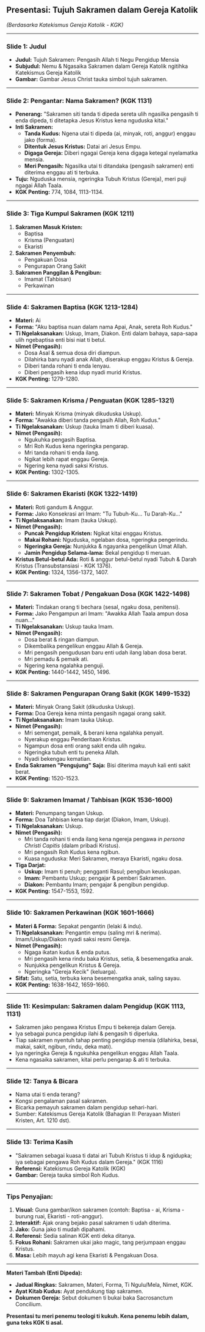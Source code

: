 ## **Presentasi: Tujuh Sakramen dalam Gereja Katolik**  
*(Berdasarka Katekismus Gereja Katolik - KGK)*  

---

### **Slide 1: Judul**  
- **Judul:** Tujuh Sakramen: Pengasih Allah ti Negu Pengidup Mensia  
- **Subjudul:** Nemu & Ngasaika Sakramen dalam Gereja Katolik ngitihka Katekismus Gereja Katolik  
- **Gambar:** Gambar Jesus Christ tauka simbol tujuh sakramen.  

---

### **Slide 2: Pengantar: Nama Sakramen? (KGK 1131)**  
- **Penerang:** "Sakramen siti tanda ti dipeda sereta ulih ngasilka pengasih ti enda dipeda, ti ditetapka Jesus Kristus kena nguduska kitai."  
- **Inti Sakramen:**  
  - **Tanda Kudus:** Ngena utai ti dipeda (ai, minyak, roti, anggur) enggau jako (forma).  
  - **Ditentuk Jesus Kristus:** Datai ari Jesus Empu.  
  - **Digaga Gereja:** Diberi ngagai Gereja kena digaga ketegal nyelamatka mensia.  
  - **Meri Pengasih:** Ngasilka utai ti ditandaka (pengasih sakramen) enti diterima enggau ati ti terbuka.  
- **Tuju:** Nguduska mensia, ngeringka Tubuh Kristus (Gereja), meri puji ngagai Allah Taala.  
- **KGK Penting:** 774, 1084, 1113-1134.  

---

### **Slide 3: Tiga Kumpul Sakramen (KGK 1211)**  
1. **Sakramen Masuk Kristen:**  
   - Baptisa  
   - Krisma (Penguatan)  
   - Ekaristi  
2. **Sakramen Penyembuh:**  
   - Pengakuan Dosa  
   - Pengurapan Orang Sakit  
3. **Sakramen Panggilan & Pengibun:**  
   - Imamat (Tahbisan)  
   - Perkawinan  

---

### **Slide 4: Sakramen Baptisa (KGK 1213-1284)**  
- **Materi:** Ai  
- **Forma:** "Aku baptisa nuan dalam nama Apai, Anak, sereta Roh Kudus."  
- **Ti Ngelaksanakan:** Uskup, Imam, Diakon. Enti dalam bahaya, sapa-sapa ulih ngebaptisa enti bisi niat ti betul.  
- **Nimet (Pengasih):**  
  - Dosa Asal & semua dosa diri diampun.  
  - Dilahirka baru nyadi anak Allah, diserakup enggau Kristus & Gereja.  
  - Diberi tanda rohani ti enda lenyau.  
  - Diberi pengasih kena idup nyadi murid Kristus.  
- **KGK Penting:** 1279-1280.  

---

### **Slide 5: Sakramen Krisma / Penguatan (KGK 1285-1321)**  
- **Materi:** Minyak Krisma (minyak dikuduska Uskup).  
- **Forma:** "Awakka diberi tanda pengasih Allah, Roh Kudus."  
- **Ti Ngelaksanakan:** Uskup (tauka Imam ti diberi kuasa).  
- **Nimet (Pengasih):**  
  - Ngukuhka pengasih Baptisa.  
  - Mri Roh Kudus kena ngeringka pengarap.  
  - Mri tanda rohani ti enda ilang.  
  - Ngikat lebih rapat enggau Gereja.  
  - Ngering kena nyadi saksi Kristus.  
- **KGK Penting:** 1302-1305.  

---

### **Slide 6: Sakramen Ekaristi (KGK 1322-1419)**  
- **Materi:** Roti gandum & Anggur.  
- **Forma:** Jako Konsekrasi ari Imam: "Tu Tubuh-Ku... Tu Darah-Ku..."  
- **Ti Ngelaksanakan:** Imam (tauka Uskup).  
- **Nimet (Pengasih):**  
  - **Puncak Pengidup Kristen:** Ngikat kitai enggau Kristus.  
  - **Makai Rohani:** Nguduska, ngelaban dosa, ngeringka pengerindu.  
  - **Ngeringka Gereja:** Nunjukka & ngayanka pengelikun Umat Allah.  
  - **Jamin Pengidup Selama-lama:** Bekal pengidup ti meruan.  
- **Kristus Betul-betul Ada:** Roti & anggur betul-betul nyadi Tubuh & Darah Kristus (Transubstansiasi - KGK 1376).  
- **KGK Penting:** 1324, 1356-1372, 1407.  

---

### **Slide 7: Sakramen Tobat / Pengakuan Dosa (KGK 1422-1498)**  
- **Materi:** Tindakan orang ti bechara (sesal, ngaku dosa, penitensi).  
- **Forma:** Jako Pengampun ari Imam: "Awakka Allah Taala ampun dosa nuan..."  
- **Ti Ngelaksanakan:** Uskup tauka Imam.  
- **Nimet (Pengasih):**  
  - Dosa berat & ringan diampun.  
  - Dikembalika pengelikun enggau Allah & Gereja.  
  - Mri pengasih pengudusan baru enti udah ilang laban dosa berat.  
  - Mri pemadu & pemaik ati.  
  - Ngering kena ngalahka penguji.  
- **KGK Penting:** 1440-1442, 1450, 1496.  

---

### **Slide 8: Sakramen Pengurapan Orang Sakit (KGK 1499-1532)**  
- **Materi:** Minyak Orang Sakit (dikuduska Uskup).  
- **Forma:** Doa Gereja kena minta pengasih ngagai orang sakit.  
- **Ti Ngelaksanakan:** Imam tauka Uskup.  
- **Nimet (Pengasih):**  
  - Mri semengat, pemaik, & berani kena ngalahka penyait.  
  - Nyerakup enggau Penderitaan Kristus.  
  - Ngampun dosa enti orang sakit enda ulih ngaku.  
  - Ngeringka tubuh enti tu peneka Allah.  
  - Nyadi bekengau kematian.  
- **Enda Sakramen "Pengujung" Saja:** Bisi diterima mayuh kali enti sakit berat.  
- **KGK Penting:** 1520-1523.  

---

### **Slide 9: Sakramen Imamat / Tahbisan (KGK 1536-1600)**  
- **Materi:** Penumpang tangan Uskup.  
- **Forma:** Doa Tahbisan kena tiap darjat (Diakon, Imam, Uskup).  
- **Ti Ngelaksanakan:** Uskup.  
- **Nimet (Pengasih):**  
  - Mri tanda rohani ti enda ilang kena ngereja pengawa *in persona Christi Capitis* (dalam pribadi Kristus).  
  - Mri pengasih Roh Kudus kena ngibun.  
  - Kuasa nguduska: Meri Sakramen, meraya Ekaristi, ngaku dosa.  
- **Tiga Darjat:**  
  - **Uskup:** Imam ti penuh; pengganti Rasul; pengibun keuskupan.  
  - **Imam:** Pembantu Uskup; pengajar & pemberi Sakramen.  
  - **Diakon:** Pembantu Imam; pengajar & pengibun pengidup.  
- **KGK Penting:** 1547-1553, 1592.  

---

### **Slide 10: Sakramen Perkawinan (KGK 1601-1666)**  
- **Materi & Forma:** Sepakat pengantin (lelaki & indu).  
- **Ti Ngelaksanakan:** Pengantin empu (saling mri & nerima). Imam/Uskup/Diakon nyadi saksi resmi Gereja.  
- **Nimet (Pengasih):**  
  - Ngaga ikatan kudus & enda putus.  
  - Mri pengasih kena rindu baka Kristus, setia, & besemengatka anak.  
  - Nunjukka pengelikun Kristus & Gereja.  
  - Ngeringka "Gereja Kecik" (keluarga).  
- **Sifat:** Satu, setia, terbuka kena besemengatka anak, saling sayau.  
- **KGK Penting:** 1638-1642, 1659-1660.  

---

### **Slide 11: Kesimpulan: Sakramen dalam Pengidup (KGK 1113, 1131)**  
- Sakramen jako pengawa Kristus Empu ti bekereja dalam Gereja.  
- Iya sebagai punca pengidup ilahi & pengasih ti diperluka.  
- Tiap sakramen nyentuh tahap penting pengidup mensia (dilahirka, besai, makai, sakit, ngibun, rindu, deka mati).  
- Iya ngeringka Gereja & ngukuhka pengelikun enggau Allah Taala.  
- Kena ngasaika sakramen, kitai perlu pengarap & ati ti terbuka.  

---

### **Slide 12: Tanya & Bicara**  
- Nama utai ti enda terang?  
- Kongsi pengalaman pasal sakramen.  
- Bicarka pemayuh sakramen dalam pengidup sehari-hari.  
- Sumber: Katekismus Gereja Katolik (Bahagian II: Perayaan Misteri Kristen, Art. 1210 dst).  

---

### **Slide 13: Terima Kasih**  
- "Sakramen sebagai kuasa ti datai ari Tubuh Kristus ti idup & ngidupka; iya sebagai pengawa Roh Kudus dalam Gereja." (KGK 1116)  
- **Referensi:** Katekismus Gereja Katolik (KGK)  
- **Gambar:** Gereja tauka simbol Roh Kudus.  

---  

### **Tips Penyajian:**  
1. **Visual:** Guna gambar/ikon sakramen (contoh: Baptisa - ai, Krisma - burung ruai, Ekaristi - roti-anggur).  
2. **Interaktif:** Ajak orang bejako pasal sakramen ti udah diterima.  
3. **Jako:** Guna jako ti mudah dipahami.  
4. **Referensi:** Sedia salinan KGK enti deka ditanya.  
5. **Fokus Rohani:** Sakramen ukai jako magic, tang perjumpaan enggau Kristus.  
6. **Masa:** Lebih mayuh agi kena Ekaristi & Pengakuan Dosa.  

---

**Materi Tambah (Enti Dipeda):**  
- **Jadual Ringkas:** Sakramen, Materi, Forma, Ti Ngulu/Mela, Nimet, KGK.  
- **Ayat Kitab Kudus:** Ayat pendukung tiap sakramen.  
- **Dokumen Gereja:** Sebut dokumen ti bukai baka Sacrosanctum Concilium.  

**Presentasi tu meri penemu teologi ti kukuh. Kena penemu lebih dalam, guna teks KGK ti asal.**